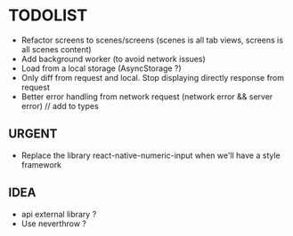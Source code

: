 # TODOLIST

- Refactor screens to scenes/screens (scenes is all tab views, screens is all scenes content)
- Add background worker (to avoid network issues)
- Load from a local storage (AsyncStorage ?)
- Only diff from request and local. Stop displaying directly response from request
- Better error handling from network request (network error && server error) // add to types

## URGENT
- Replace the library react-native-numeric-input when we'll have a style framework

## IDEA

- api external library ?
- Use neverthrow ?

